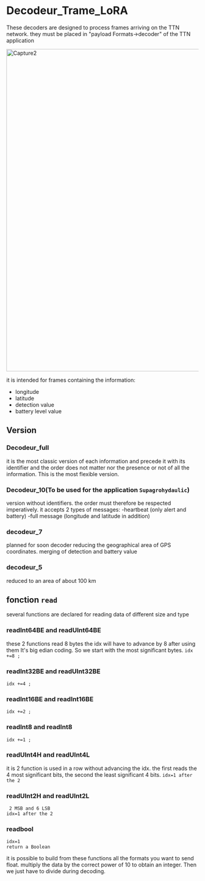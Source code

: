# Decodeur_Trame_LoRA
These decoders are designed to process frames arriving on the TTN network.
they must be placed in "payload Formats->decoder" of the TTN application

<img width="846" alt="Capture2" src="https://user-images.githubusercontent.com/32598441/61864699-30680780-aed2-11e9-8d94-d88af9c2ff7d.PNG">



it is intended for frames containing the information:
* longitude
* latitude
* detection value
* battery level value

## Version
### Decodeur_full
it is the most classic version of each information and precede it with its identifier and the order does not matter nor the presence or not of all the information. This is the most flexible version. 

### Decodeur_10(To be used for the application ```Supagrohydaulic```)
version without identifiers. the order must therefore be respected imperatively.
it accepts 2 types of messages:
-heartbeat (only alert and battery)
-full message (longitude and latitude in addition)
### decodeur_7
planned for soon
decoder reducing the geographical area of GPS coordinates. merging of detection and battery value 
### decodeur_5
reduced to an area of about 100 km 
## fonction ```read```
several functions are declared for reading data of different size and type 
### readInt64BE and readUInt64BE 
these 2 functions read 8 bytes the idx will have to advance by 8 after using them
It's big edian coding. So we start with the most significant bytes. 
```idx +=8 ; ```
### readInt32BE and readUInt32BE 
```idx +=4 ; ```
### readInt16BE and readInt16BE 
```idx +=2 ; ```
### readInt8 and readInt8
```idx +=1 ; ```
### readUInt4H and readUInt4L
it is 2 function is used in a row without advancing the idx. the first reads the 4 most significant bits, the second the least significant 4 bits. 
```idx=1 after the 2```

### readUInt2H and readUInt2L
```
 2 MSB and 6 LSB
idx=1 after the 2 
```
### readbool
```
idx=1
return a Boolean 
```
it is possible to build from these functions all the formats you want 
to send float. multiply the data by the correct power of 10 to obtain an integer. Then we just have to divide during decoding.
